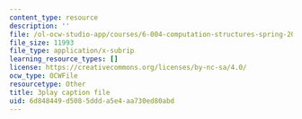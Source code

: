 ```yaml
---
content_type: resource
description: ''
file: /ol-ocw-studio-app/courses/6-004-computation-structures-spring-2017/6d848449d5085ddda5e4aa730ed80abd_sz4kq_ltDrM.vtt
file_size: 11993
file_type: application/x-subrip
learning_resource_types: []
license: https://creativecommons.org/licenses/by-nc-sa/4.0/
ocw_type: OCWFile
resourcetype: Other
title: 3play caption file
uid: 6d848449-d508-5ddd-a5e4-aa730ed80abd
---
```

